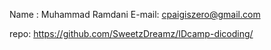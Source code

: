Name  : Muhammad Ramdani
E-mail: cpaigiszero@gmail.com

repo: https://github.com/SweetzDreamz/IDcamp-dicoding/
